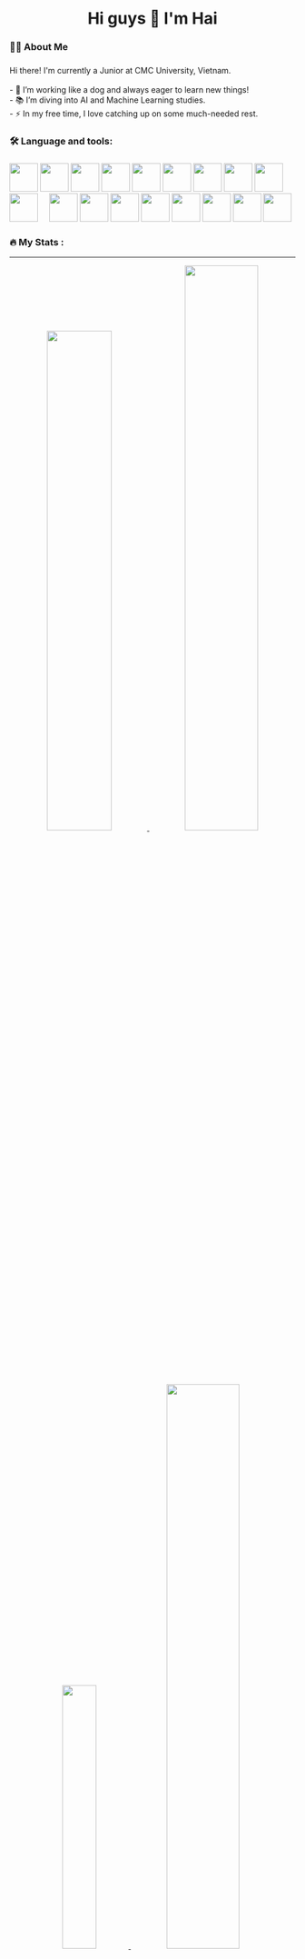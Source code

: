 
<h1 align="center">Hi guys 👋 I'm Hai</h1>

###

<h3 align="left">👩‍💻  About Me</h3>

###

<p align="left">
  Hi there! I'm currently a Junior at CMC University, Vietnam. <br><br>
  - 🔭 I’m working like a dog and always eager to learn new things! <br>
  - 📚 I’m diving into AI and Machine Learning studies. <br>
  - ⚡ In my free time, I love catching up on some much-needed rest. 
</p>

###

<h3 align="left">🛠 Language and tools:</h3>

###

<div align="left">
  <img src="https://cdn.jsdelivr.net/gh/devicons/devicon/icons/python/python-original-wordmark.svg" width="50" height="50"/>
   <img src="https://cdn.jsdelivr.net/gh/devicons/devicon@latest/icons/pytorch/pytorch-original.svg" height="50"/>
  <img src="https://cdn.jsdelivr.net/gh/devicons/devicon@latest/icons/tensorflow/tensorflow-original.svg" height="50"/>
  <img src="https://cdn.jsdelivr.net/gh/devicons/devicon@latest/icons/keras/keras-original.svg" width="50" height="50" />
  <img src="https://cdn.jsdelivr.net/gh/devicons/devicon@latest/icons/scikitlearn/scikitlearn-original.svg" width="50" height="50" />
   <img src="https://cdn.jsdelivr.net/gh/devicons/devicon@latest/icons/rider/rider-original.svg" height="50"/>
   <img src="https://cdn.jsdelivr.net/gh/devicons/devicon@latest/icons/pycharm/pycharm-original.svg" height="50"/>
 <img src="https://cdn.jsdelivr.net/gh/devicons/devicon@latest/icons/clion/clion-original.svg" height="50" />
 <img src="https://cdn.jsdelivr.net/gh/devicons/devicon@latest/icons/intellij/intellij-original.svg" height="50" />
   <img src="https://cdn.jsdelivr.net/gh/devicons/devicon@latest/icons/datagrip/datagrip-original.svg" height="50"/>
  <img width="12" />
  <img src="https://cdn.jsdelivr.net/gh/devicons/devicon/icons/mysql/mysql-original-wordmark.svg" width="50" height="50"/>
   <img src="https://cdn.jsdelivr.net/gh/devicons/devicon@latest/icons/mongodb/mongodb-original-wordmark.svg" height="50" />
    <img src="https://cdn.jsdelivr.net/gh/devicons/devicon@latest/icons/matlab/matlab-original.svg" height="50"/>
   <img src="https://cdn.jsdelivr.net/gh/devicons/devicon@latest/icons/pandas/pandas-original.svg" height="50" />
 <img src="https://cdn.jsdelivr.net/gh/devicons/devicon@latest/icons/anaconda/anaconda-original.svg" height="50"/>
  <img src="https://cdn.jsdelivr.net/gh/devicons/devicon/icons/linux/linux-original.svg" width="50" height="50"/>
<img src="https://cdn.jsdelivr.net/gh/devicons/devicon@latest/icons/postman/postman-original.svg" height="50" />
 <img src="https://cdn.jsdelivr.net/gh/devicons/devicon@latest/icons/solidity/solidity-original.svg" height="50" />
</div>

###

<h3 align="left">🔥  My Stats :</h3>

---

<p align="center">
  <a href="https://abuhmhai.github.io">
    <img width="47.5%" src="https://github-readme-stats.vercel.app/api?username=abuhmhai&show_icons=true&count_private=true&theme=gruvbox&number_format=long" />
  </a>
  <a href="https://abuhmhai.github.io">
    <img width="50.5%" src="https://github-readme-streak-stats.herokuapp.com/?user=abuhmhai&theme=gruvbox" />
  </a>
  <br/> 
  <a href="https://abuhmhai.github.io">
    <img width="34.5%" src="https://github-readme-stats.vercel.app/api/top-langs/?username=abuhmhai&layout=compact&theme=gruvbox&hide=SciLab,HTML,CSS,Vim%20Script,C%23,SmallTalk,ShaderLab,HLSL,GLSL,SCSS,AGS%20Script,TSQL" />
  </a>
  <a href="https://github.com/abuhmhai/SentimentAnalysis_KNN">
    <img width="50.5%" src="https://github-readme-stats.vercel.app/api/pin/?username=abuhmhai&repo=Stock-Price-Prediction-X&line_height=20&theme=gruvbox" />
  </a>
</p>

<!-- <img src="https://raw.githubusercontent.com/abuhmhai/abuhmhai/output/snake.svg" alt="Snake animation" /> -->
